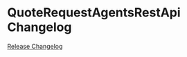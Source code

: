 # QuoteRequestAgentsRestApi Changelog

[Release Changelog](https://github.com/spryker/quote-request-agents-rest-api/releases)
